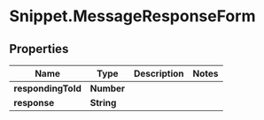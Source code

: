 # Snippet.MessageResponseForm

## Properties
Name | Type | Description | Notes
------------ | ------------- | ------------- | -------------
**respondingToId** | **Number** |  | 
**response** | **String** |  | 
